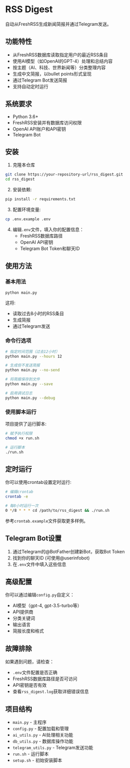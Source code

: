 # RSS Digest

自动从FreshRSS生成新闻简报并通过Telegram发送。

## 功能特性

- 从FreshRSS数据库读取指定用户的最近RSS条目
- 使用AI模型（如OpenAI的GPT-4）处理和总结内容
- 按主题（AI、科技、世界新闻等）分类整理内容
- 生成中文简报，以bullet points形式呈现
- 通过Telegram Bot发送简报
- 支持自动定时运行

## 系统要求

- Python 3.6+
- FreshRSS安装并有数据库访问权限
- OpenAI API账户和API密钥
- Telegram Bot

## 安装

1. 克隆本仓库

```bash
git clone https://your-repository-url/rss_digest.git
cd rss_digest
```

2. 安装依赖:

```bash
pip install -r requirements.txt
```

3. 配置环境变量:

```bash
cp .env.example .env
```

4. 编辑`.env`文件，填入你的配置信息：
   - FreshRSS数据库路径
   - OpenAI API密钥
   - Telegram Bot Token和聊天ID

## 使用方法

### 基本用法

```bash
python main.py
```

这将:
- 读取过去8小时的RSS条目
- 生成简报
- 通过Telegram发送

### 命令行选项

```bash
# 指定时间范围（过去12小时）
python main.py --hours 12

# 生成但不发送简报
python main.py --no-send

# 将简报保存到文件
python main.py --save

# 启用调试日志
python main.py --debug
```

### 使用脚本运行

项目提供了运行脚本:

```bash
# 赋予执行权限
chmod +x run.sh

# 运行脚本
./run.sh
```

## 定时运行

你可以使用crontab设置定时运行:

```bash
# 编辑crontab
crontab -e

# 每8小时运行一次
0 */8 * * * cd /path/to/rss_digest && ./run.sh
```

参考`crontab.example`文件获取更多样例。

## Telegram Bot设置

1. 通过Telegram的@BotFather创建新Bot，获取Bot Token
2. 找到你的聊天ID (可使用@userinfobot)
3. 在`.env`文件中填入这些信息

## 高级配置

你可以通过编辑`config.py`自定义：

- AI模型（gpt-4, gpt-3.5-turbo等）
- API提供商
- 分类关键词
- 输出语言
- 简报长度和格式

## 故障排除

如果遇到问题，请检查：
- `.env`文件配置是否正确
- FreshRSS数据库路径是否可访问
- API密钥是否有效
- 查看`rss_digest.log`获取详细错误信息

## 项目结构

- `main.py` - 主程序
- `config.py` - 配置加载和管理
- `ai_utils.py` - AI处理相关功能
- `db_utils.py` - 数据库操作功能
- `telegram_utils.py` - Telegram发送功能
- `run.sh` - 运行脚本
- `setup.sh` - 初始安装脚本
